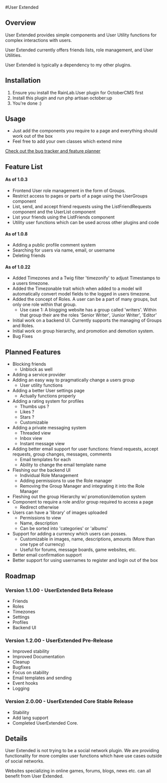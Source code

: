 #User Extended

## Overview
User Extended provides simple components and User Utility functions for complex interactions with users.

User Extended currently offers friends lists, role management, and User Utilities.

User Extended is typically a dependency to my other plugins.

## Installation
1. Ensure you install the RainLab.User plugin for OctoberCMS first
2. Install this plugin and run
        php artisan october:up
3. You're done :)

## Usage
* Just add the components you require to a page and everything should work out of the box
* Feel free to add your own classes which extend mine

[Check out the bug tracker and feature planner](https://docs.google.com/spreadsheets/d/1_-f5fTYbRb5FWZ0BI2wF9xhEJMZtzMtFxh-4T_GWdXA/edit?usp=sharing)

## Feature List
#### As of 1.0.3
* Frontend User role management in the form of Groups.
* Restrict access to pages or parts of a page using the UserGroups component
* List, send, and accept friend requests using the ListFriendRequests component and the UserList component
* List your friends using the ListFriends component
* Utility user functions which can be used across other plugins and code

#### As of 1.0.8
* Adding a public profile comment system
* Searching for users via name, email, or username
* Deleting friends

#### As of 1.0.22
* Added Timezones and a Twig filter 'timezonify' to adjust Timestamps to a users timezone.
* Added the Timezonable trait which when added to a model will automatically convert model fields to the logged in users timezone.
* Added the concept of Roles. A user can be a part of many groups, but only one role within that group.
  * Use case 1: A blogging website has a group called 'writers'. Within that group their are the roles 'Senior Writer', 'Junior Writer', 'Editor'
* Initial work on a backend UI. Currently supports the managing of Groups and Roles.
* Initial work on group hierarchy, and promotion and demotion system.
* Bug Fixes

## Planned Features
* Blocking friends
    * Unblock as well
* Adding a service provider
* Adding an easy way to pragmatically change a users group
    * User utility functions
* Adding a better User settings page
    * Actually functions properly
* Adding a rating system for profiles
    * Thumbs ups ?
    * Likes ?
    * Stars ?
    * Customizable
* Adding a private messaging system
    * Threaded view
    * Inbox view
    * Instant message view
* Adding better email support for user functions: friend requests, accept requests, group changes, messages, comments
    * Email templates for each
    * Ability to change the email template name
* Fleshing our the backend UI
    * Individual Role Management
    * Adding permissions to use the Role manager
    * Removing the Group Manager and integrating it into the Role Manager
* Fleshing out the group Hierarchy w/ promotion/demotion system
* Component to require a role and/or group required to access a page
    * Redirect otherwise
* Users can have a 'library' of images uploaded
    * Permissions to view
    * Name, description
    * Can be sorted into 'categories' or 'albums'
* Support for adding a currency which users can posses. 
    * Customizable in images, name, descriptions, amounts (More than one type of currency)
    * Useful for forums, message boards, game websites, etc.
* Better email confirmation support
* Better support for using usernames to register and login out of the box

## Roadmap
### Version 1.1.00 - UserExtended Beta Release
* Friends
* Roles
* Timezones
* Settings
* Profiles
* Backend UI

### Version 1.2.00 - UserExtended Pre-Release
* Improved stability
* Improved Documentation
* Cleanup
* Bugfixes
* Focus on stability
* Email templates and sending
* Event hooks
* Logging

### Version 2.0.00 - UserExtended Core Stable Release
* Stability
* Add lang support
* Completed UserExtended Core.

## Details
User Extended is not trying to be a social network plugin. We are providing functionality for more complex user functions which have use cases outside of social networks.

Websites specializing in online games, forums, blogs, news etc. can all benefit from User Extended.
